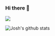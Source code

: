 ### Hi there 👋

<!--
**profjsb/profjsb** is a ✨ _special_ ✨ repository because its `README.md` (this file) appears on your GitHub profile.

Here are some ideas to get you started:

- 🔭 I’m currently working on ...
- 🌱 I’m currently learning ...
- 👯 I’m looking to collaborate on ...
- 🤔 I’m looking for help with ...
- 💬 Ask me about ...
- 📫 How to reach me: ...
- 😄 Pronouns: ...
- ⚡ Fun fact: ...
-->


![](https://komarev.com/ghpvc/?username=profjsb&color=green)

![Josh's github stats](https://github-readme-stats.vercel.app/api?username=profjsb&show_icons=true&count_private=true&theme=radical)
